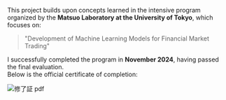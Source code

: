 This project builds upon concepts learned in the intensive program organized by the **Matsuo Laboratory at the University of Tokyo**, which focuses on:

> "Development of Machine Learning Models for Financial Market Trading"

I successfully completed the program in **November 2024**, having passed the final evaluation.  
Below is the official certificate of completion:


![修了証 pdf](https://github.com/user-attachments/assets/71ee6305-2c68-4191-88b6-9fa2b82f59ff)
